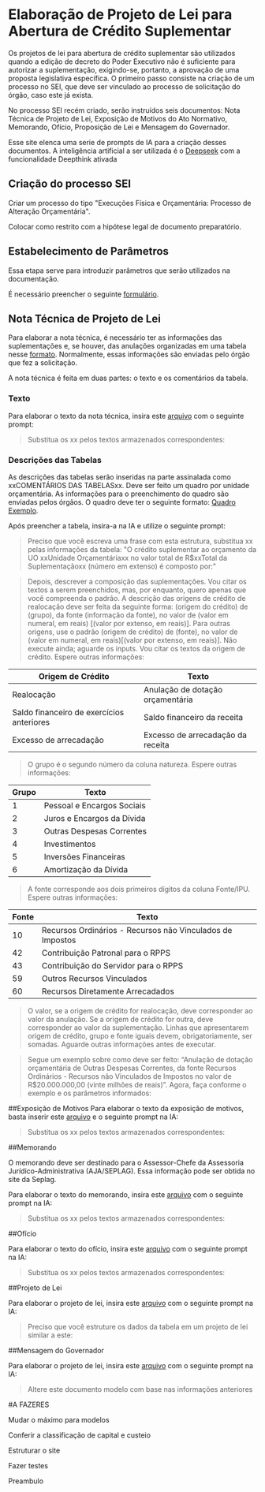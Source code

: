 # Elaboração de Projeto de Lei para Abertura de Crédito Suplementar

Os projetos de lei para abertura de crédito suplementar são utilizados quando a edição de decreto do Poder Executivo não é suficiente para autorizar a suplementação, exigindo-se, portanto, a aprovação de uma proposta legislativa específica. O primeiro passo consiste na criação de um processo no SEI, que deve ser vinculado ao processo de solicitação do órgão, caso este já exista.

No processo SEI recém criado, serão instruídos seis documentos: Nota Técnica de Projeto de Lei, Exposição de Motivos do Ato Normativo, Memorando, Ofício, Proposição de Lei e Mensagem do Governador.

Esse site elenca uma serie de prompts de IA para a criação desses documentos. A inteligência artificial a ser utilizada é o [Deepseek](https://chat.deepseek.com/) com a funcionalidade Deepthink ativada

## Criação do processo SEI

Criar um processo do tipo "Execuções Física e Orçamentária: Processo de Alteração Orçamentária".

Colocar como restrito com a hipótese legal de documento preparatório.


## Estabelecimento de Parâmetros

Essa etapa serve para introduzir parâmetros que serão utilizados na documentação. 

É necessário preencher o seguinte [formulário](https://cecad365.sharepoint.com/:w:/s/Splor/EdZiXcr0I45JnksfdWVNw-kBAx3d5oH4UYmiX98RmW6FFg?e=aafEv6).

## Nota Técnica de Projeto de Lei

Para elaborar a nota técnica, é necessário ter as informações das suplementações e, se houver, das anulações organizadas em uma tabela nesse [formato](https://cecad365.sharepoint.com/:x:/s/Splor). Normalmente, essas informações são enviadas pelo órgão que fez a solicitação.

A nota técnica é feita em duas partes: o texto e os comentários da tabela.

### Texto

Para elaborar o texto da nota técnica, insira este [arquivo](https://cecad365.sharepoint.com/:w:/s/Splor/EfFr3Srd6JZJoCpvpAQJmaQBEc44fzQCvu5HptjaIt0mTA?e=ToWNWQ) com o seguinte prompt:

>Substitua os xx pelos textos armazenados correspondentes:

### Descrições das Tabelas
As descrições das tabelas serão inseridas na parte assinalada como xxCOMENTÁRIOS DAS TABELASxx. Deve ser feito um quadro por unidade orçamentária. As informações para o preenchimento do quadro são enviadas pelos órgãos. O quadro deve ter o seguinte formato: [Quadro Exemplo](https://cecad365.sharepoint.com/:x:/s/Splor/EUryIbXcfhFJnHe3Osyafo8BccE5pNKeXWR7nSd6wWgb5Q?e=zhcpdl).

Após preencher a tabela, insira-a na IA e utilize o seguinte prompt:

>Preciso que você escreva uma frase com esta estrutura, substitua xx pelas informações da tabela: "O crédito suplementar ao orçamento da UO xxUnidade Orçamentáriaxx no valor total de R$xxTotal da Suplementaçãoxx (número em extenso) é composto por:"

>Depois, descrever a composição das suplementações. Vou citar os textos a serem preenchidos, mas, por enquanto, quero apenas que você compreenda o padrão. A descrição das origens de crédito de realocação deve ser feita da seguinte forma: (origem do crédito) de (grupo), da fonte (informação da fonte), no valor de (valor em numeral, em reais) [(valor por extenso, em reais)]. Para outras origens, use o padrão (origem de crédito) de (fonte), no valor de (valor em numeral, em reais)[(valor por extenso, em reais)]. Não execute ainda; aguarde os inputs.
Vou citar os textos da origem de crédito. Espere outras informações:

| Origem de Crédito    | Texto |
|--------------|------------|
|Realocação|Anulação de dotação orçamentária|
|Saldo financeiro de exercícios anteriores|Saldo financeiro da receita|
|Excesso de arrecadação|Excesso de arrecadação da receita|

>O grupo é o segundo número da coluna natureza. Espere outras informações:

| Grupo    | Texto |
|--------------|------------|
|1|Pessoal e Encargos Sociais|
|2|Juros e Encargos da Dívida|
|3|Outras Despesas Correntes|
|4|Investimentos|
|5|Inversões Financeiras|
|6|Amortização da Dívida|

>A fonte corresponde aos dois primeiros dígitos da coluna Fonte/IPU. Espere outras informações:

| Fonte    | Texto |
|--------------|------------|
|10|Recursos Ordinários - Recursos não Vinculados de Impostos|
|42|Contribuição Patronal para o RPPS|
|43|Contribuição do Servidor para o RPPS|
|59|Outros Recursos Vinculados|
|60|Recursos Diretamente Arrecadados|

>O valor, se a origem de crédito for realocação, deve corresponder ao valor da anulação. Se a origem de crédito for outra, deve corresponder ao valor da suplementação. Linhas que apresentarem origem de crédito, grupo e fonte iguais devem, obrigatoriamente, ser somadas. Aguarde outras informações antes de executar.

>Segue um exemplo sobre como deve ser feito: “Anulação de dotação orçamentária de Outras Despesas Correntes, da fonte Recursos Ordinários - Recursos não Vinculados de Impostos no valor de R$20.000.000,00 (vinte milhões de reais)”. Agora, faça conforme o exemplo e os parâmetros informados:

##Exposição de Motivos
Para elaborar o texto da exposição de motivos, basta inserir este [arquivo](https://cecad365.sharepoint.com/:w:/r/sites/Splor/_layouts/15/Doc.aspx?sourcedoc=%7B06B96B58-3471-48F1-A916-8B10D5F0CA9B%7D&file=Modelo%20-%20Exposi%C3%A7%C3%A3o%20de%20Motivos.docx&action=default&mobileredirect=true) e o seguinte prompt na IA:

>Substitua os xx pelos textos armazenados correspondentes:

##Memorando

O memorando deve ser destinado para o Assessor-Chefe da Assessoria Jurídico-Administrativa (AJA/SEPLAG). Essa informação pode ser obtida no site da Seplag. 

Para elaborar o texto do memorando, insira este [arquivo](https://cecad365.sharepoint.com/:w:/s/Splor/EXKTJei8YJtCqKT3KDuXywQBJZz4a5Xp2333JYHd9nGvzA?e=ef9uR4) com o seguinte prompt na IA:

>Substitua os xx pelos textos armazenados correspondentes:

##Ofício

Para elaborar o texto do ofício, insira este [arquivo](https://cecad365.sharepoint.com/:w:/r/sites/Splor/_layouts/15/Doc.aspx?sourcedoc=%7B5EE5B907-5BC7-40CA-82F2-EF628ECD215D%7D&file=Modelo%20-%20Of%C3%ADcio.docx&action=default&mobileredirect=true) com o seguinte prompt na IA:

>Substitua os xx pelos textos armazenados correspondentes:

##Projeto de Lei

Para elaborar o projeto de lei, insira este [arquivo](https://cecad365.sharepoint.com/:w:/r/sites/Splor/_layouts/15/Doc.aspx?sourcedoc=%7B5DD92CA2-5D7F-4BB8-AAFD-9135C459135E%7D&file=Modelo%20de%20Projeto%20de%20lei.docx&action=default&mobileredirect=true) com o seguinte prompt na IA:

>Preciso que você estruture os dados da tabela em um projeto de lei similar a este:

##Mensagem do Governador

Para elaborar o projeto de lei, insira este [arquivo](https://cecad365.sharepoint.com/:w:/r/sites/Splor/_layouts/15/Doc.aspx?sourcedoc=%7B2F148E45-347E-4452-B9C3-A6DE74BA6CB5%7D&file=Modelo%20de%20Mensagem%20do%20Governador.docx&action=default&mobileredirect=true) com o seguinte prompt na IA:

>Altere este documento modelo com base nas informações anteriores

#A FAZERES

Mudar o máximo para modelos

Conferir a classificação de capital e custeio

Estruturar o site

Fazer testes

Preambulo
